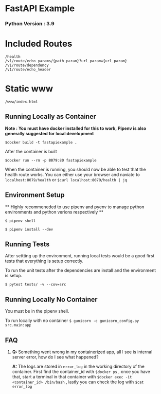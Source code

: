 
# FastAPI Example
### Python Version : 3.9

# Included Routes
    /health
    /v1/route/echo_params/{path_param}?url_param={url_param}
    /v1/route/dependency
    /v1/route/echo_header

# Static www

    /www/index.html

## Running Locally as Container

**Note : You must have docker installed for this to work, Pipenv is also generally suggested for local development**

``$docker build -t fastapiexample .``

After the container is built

``$docker run --rm -p 8079:80 fastapiexample``

When the container is running, you should now be able to test that the health route works. You can either use your browser and naviate to `localhost:8079/health` or `$curl localhost:8079/health | jq`

## Environment Setup
** Highly recommeneded to use pipenv and pyenv to manage python environments and python verions respectively **

``$ pipenv shell``

``$ pipenv install --dev``

## Running Tests

After settting up the environment, running local tests would be a good first tests that everything is setup correctly.

To run the unit tests after the dependencies are install and the environment is setup.

`$ pytest tests/ -v --cov=src`






## Running Locally No Container
You must be in the pipenv shell.

To run locally with no container
`$ gunicorn -c gunicorn_config.py src.main:app`

## FAQ

1. **Q:** Something went wrong in my containerized app, all I see is internal server error, how do I see what happened?

    **A:** The logs are stored in `error_log` in the working directory of the container. First find the container_id with `$docker ps` , once you have that, start a terminal in that container with `$docker exec -it <container_id> /bin/bash` , lastly you can check the log with `$cat error_log`